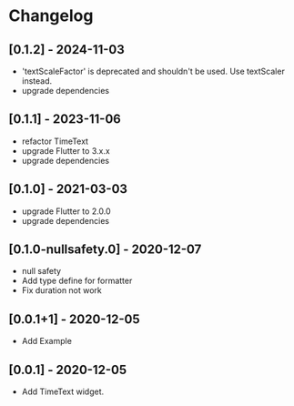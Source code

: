# Changelog

## [0.1.2] - 2024-11-03

- 'textScaleFactor' is deprecated and shouldn't be used. Use textScaler instead.
- upgrade dependencies

## [0.1.1] - 2023-11-06

- refactor TimeText
- upgrade Flutter to 3.x.x
- upgrade dependencies

## [0.1.0] - 2021-03-03

- upgrade Flutter to 2.0.0
- upgrade dependencies

## [0.1.0-nullsafety.0] - 2020-12-07

- null safety
- Add type define for formatter
- Fix duration not work

## [0.0.1+1] - 2020-12-05

- Add Example

## [0.0.1] - 2020-12-05

- Add TimeText widget.
